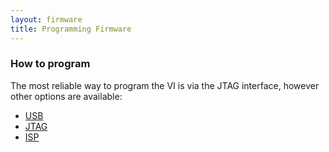 ```yaml
---
layout: firmware
title: Programming Firmware
---
```


### How to program

The most reliable way to program the VI is via the JTAG interface, however other
options are available:

<ul class="nav nav-tabs">
  <li class="active"><a href="/firmware/usb.html" data-toggle="tab">USB</a></li>
  <li><a href="/firmware/jtag.html" data-toggle="tab">JTAG</a></li>
  <li><a href="/firmware/isp.html" data-toggle="tab">ISP</a></li>
</ul>
